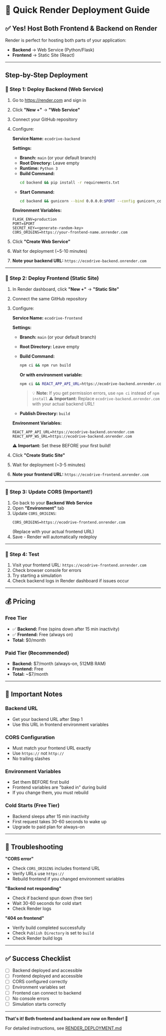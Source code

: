 # 🚀 Quick Render Deployment Guide

## ✅ Yes! Host Both Frontend & Backend on Render

Render is perfect for hosting both parts of your application:

- **Backend** → Web Service (Python/Flask)
- **Frontend** → Static Site (React)

---

## Step-by-Step Deployment

### 🎯 Step 1: Deploy Backend (Web Service)

1. Go to https://render.com and sign in
2. Click **"New +"** → **"Web Service"**
3. Connect your GitHub repository
4. Configure:

   **Service Name:** `ecodrive-backend`
   
   **Settings:**
   - **Branch:** `main` (or your default branch)
   - **Root Directory:** Leave empty
   - **Runtime:** `Python 3`
   - **Build Command:**
     ```bash
     cd backend && pip install -r requirements.txt
     ```
   - **Start Command:**
     ```bash
     cd backend && gunicorn --bind 0.0.0.0:$PORT --config gunicorn_config.py wsgi:app
     ```

   **Environment Variables:**
   ```
   FLASK_ENV=production
   PORT=$PORT
   SECRET_KEY=<generate-random-key>
   CORS_ORIGINS=https://your-frontend-name.onrender.com
   ```

5. Click **"Create Web Service"**
6. Wait for deployment (~5-10 minutes)
7. **Note your backend URL:** `https://ecodrive-backend.onrender.com`

---

### 🎯 Step 2: Deploy Frontend (Static Site)

1. In Render dashboard, click **"New +"** → **"Static Site"**
2. Connect the same GitHub repository
3. Configure:

   **Service Name:** `ecodrive-frontend`
   
   **Settings:**
   - **Branch:** `main` (or your default branch)
   - **Root Directory:** Leave empty
   - **Build Command:**
     ```bash
     npm ci && npm run build
     ```
     
     **Or with environment variable:**
     ```bash
     npm ci && REACT_APP_API_URL=https://ecodrive-backend.onrender.com npm run build
     ```
     
     > 💡 **Note:** If you get permission errors, use `npm ci` instead of `npm install`
     ⚠️ **Important:** Replace `ecodrive-backend.onrender.com` with your actual backend URL!
   
   - **Publish Directory:** `build`
   
   **Environment Variables:**
   ```
   REACT_APP_API_URL=https://ecodrive-backend.onrender.com
   REACT_APP_WS_URL=https://ecodrive-backend.onrender.com
   ```
   ⚠️ **Important:** Set these BEFORE your first build!

4. Click **"Create Static Site"**
5. Wait for deployment (~3-5 minutes)
6. **Note your frontend URL:** `https://ecodrive-frontend.onrender.com`

---

### 🎯 Step 3: Update CORS (Important!)

1. Go back to your **Backend Web Service**
2. Open **"Environment"** tab
3. Update `CORS_ORIGINS`:
   ```
   CORS_ORIGINS=https://ecodrive-frontend.onrender.com
   ```
   (Replace with your actual frontend URL)
4. Save - Render will automatically redeploy

---

### 🎯 Step 4: Test

1. Visit your frontend URL: `https://ecodrive-frontend.onrender.com`
2. Check browser console for errors
3. Try starting a simulation
4. Check backend logs in Render dashboard if issues occur

---

## 💰 Pricing

### Free Tier
- ✅ **Backend:** Free (spins down after 15 min inactivity)
- ✅ **Frontend:** Free (always on)
- **Total:** $0/month

### Paid Tier (Recommended)
- **Backend:** $7/month (always-on, 512MB RAM)
- **Frontend:** Free
- **Total:** ~$7/month

---

## 🔑 Important Notes

### Backend URL
- Get your backend URL after Step 1
- Use this URL in frontend environment variables

### CORS Configuration
- Must match your frontend URL exactly
- Use `https://` not `http://`
- No trailing slashes

### Environment Variables
- Set them BEFORE first build
- Frontend variables are "baked in" during build
- If you change them, you must rebuild

### Cold Starts (Free Tier)
- Backend sleeps after 15 min inactivity
- First request takes 30-60 seconds to wake up
- Upgrade to paid plan for always-on

---

## 🐛 Troubleshooting

**"CORS error"**
- Check `CORS_ORIGINS` includes frontend URL
- Verify URLs use `https://`
- Rebuild frontend if you changed environment variables

**"Backend not responding"**
- Check if backend spun down (free tier)
- Wait 30-60 seconds for cold start
- Check Render logs

**"404 on frontend"**
- Verify build completed successfully
- Check `Publish Directory` is set to `build`
- Check Render build logs

---

## ✅ Success Checklist

- [ ] Backend deployed and accessible
- [ ] Frontend deployed and accessible  
- [ ] CORS configured correctly
- [ ] Environment variables set
- [ ] Frontend can connect to backend
- [ ] No console errors
- [ ] Simulation starts correctly

---

**That's it! Both frontend and backend are now on Render! 🎉**

For detailed instructions, see [RENDER_DEPLOYMENT.md](./RENDER_DEPLOYMENT.md)


